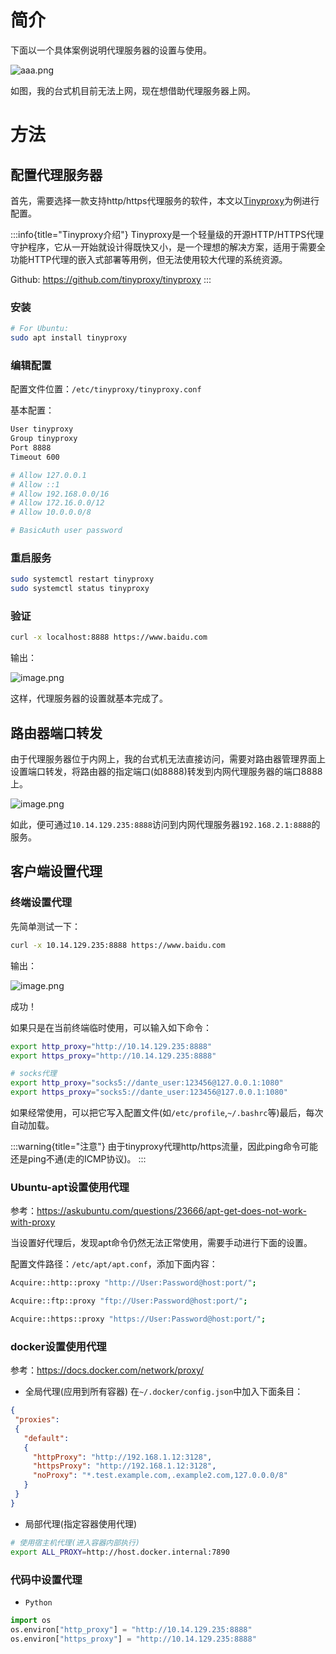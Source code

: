 # 简介

下面以一个具体案例说明代理服务器的设置与使用。

![aaa.png](https://minio.kevin2li.top/image-bed/vanblog/img/4a8beba732acf8366dbf9df2db03ab6b.aaa.png)


如图，我的台式机目前无法上网，现在想借助代理服务器上网。

<!-- more -->


# 方法
## 配置代理服务器
首先，需要选择一款支持http/https代理服务的软件，本文以[Tinyproxy](https://github.com/tinyproxy/tinyproxy)为例进行配置。

:::info{title="Tinyproxy介绍"}
Tinyproxy是一个轻量级的开源HTTP/HTTPS代理守护程序，它从一开始就设计得既快又小，是一个理想的解决方案，适用于需要全功能HTTP代理的嵌入式部署等用例，但无法使用较大代理的系统资源。

Github: https://github.com/tinyproxy/tinyproxy
:::

### 安装
```bash
# For Ubuntu:
sudo apt install tinyproxy
```

### 编辑配置
配置文件位置：`/etc/tinyproxy/tinyproxy.conf`

基本配置：
```bash
User tinyproxy
Group tinyproxy
Port 8888
Timeout 600

# Allow 127.0.0.1
# Allow ::1
# Allow 192.168.0.0/16
# Allow 172.16.0.0/12
# Allow 10.0.0.0/8

# BasicAuth user password

```
### 重启服务

```bash
sudo systemctl restart tinyproxy
sudo systemctl status tinyproxy
```

### 验证
```bash
curl -x localhost:8888 https://www.baidu.com
```
输出：

![image.png](https://minio.kevin2li.top/image-bed/vanblog/img/c16d97cf866dcbaa1007cf7b4553bb95.image.png)

这样，代理服务器的设置就基本完成了。

## 路由器端口转发

由于代理服务器位于内网上，我的台式机无法直接访问，需要对路由器管理界面上设置端口转发，将路由器的指定端口(如8888)转发到内网代理服务器的端口8888上。

![image.png](https://minio.kevin2li.top/image-bed/vanblog/img/c925af43acab6e24e16a25a28ac04388.image.png)

如此，便可通过`10.14.129.235:8888`访问到内网代理服务器`192.168.2.1:8888`的服务。

## 客户端设置代理
### 终端设置代理
先简单测试一下：
```bash
curl -x 10.14.129.235:8888 https://www.baidu.com

```
输出：

![image.png](https://minio.kevin2li.top/image-bed/vanblog/img/e97d3f89030eca4c1a18ddc51375ba43.image.png)

成功！

如果只是在当前终端临时使用，可以输入如下命令：

```bash
export http_proxy="http://10.14.129.235:8888"
export https_proxy="http://10.14.129.235:8888"

# socks代理
export http_proxy="socks5://dante_user:123456@127.0.0.1:1080"
export https_proxy="socks5://dante_user:123456@127.0.0.1:1080"
```

如果经常使用，可以把它写入配置文件(如`/etc/profile`,`~/.bashrc`等)最后，每次自动加载。


:::warning{title="注意"}
由于tinyproxy代理http/https流量，因此ping命令可能还是ping不通(走的ICMP协议)。
:::

### Ubuntu-apt设置使用代理
参考：https://askubuntu.com/questions/23666/apt-get-does-not-work-with-proxy

当设置好代理后，发现apt命令仍然无法正常使用，需要手动进行下面的设置。

配置文件路径：`/etc/apt/apt.conf`，添加下面内容：

```sh
Acquire::http::proxy "http://User:Password@host:port/";

Acquire::ftp::proxy "ftp://User:Password@host:port/";

Acquire::https::proxy "https://User:Password@host:port/";
```

### docker设置使用代理
参考：https://docs.docker.com/network/proxy/

- 全局代理(应用到所有容器)
在`~/.docker/config.json`中加入下面条目：
```json
{
 "proxies":
 {
   "default":
   {
     "httpProxy": "http://192.168.1.12:3128",
     "httpsProxy": "http://192.168.1.12:3128",
     "noProxy": "*.test.example.com,.example2.com,127.0.0.0/8"
   }
 }
}
```
- 局部代理(指定容器使用代理)
```bash
# 使用宿主机代理(进入容器内部执行)
export ALL_PROXY=http://host.docker.internal:7890
```
### 代码中设置代理
- `Python`
```python
import os
os.environ["http_proxy"] = "http://10.14.129.235:8888"
os.environ["https_proxy"] = "http://10.14.129.235:8888"
```